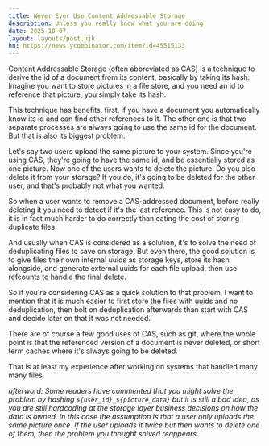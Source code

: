 ```yaml
---
title: Never Ever Use Content Addressable Storage
description: Unless you really know what you are doing
date: 2025-10-07
layout: layouts/post.njk
hn: https://news.ycombinator.com/item?id=45515133
---
```


Content Addressable Storage (often abbreviated as CAS) is a technique to
derive the id of a document from its content, basically by taking its hash.
Imagine you want to store pictures in a file store, and you need an id to reference
that picture, you simply take its hash.

This technique has benefits, first, if you have a document you automatically
know its id and can find other references to it. The other one is that two separate
processes are always going to use the same id for the document. But that is also its
biggest problem.

Let's say two users upload the same picture to your system. Since you're using CAS,
they're going to have the same id, and be essentially stored as one picture. Now
one of the users wants to delete the picture. Do you also delete it from your storage?
If you do, it's going to be deleted for the other user, and that's probably not what
you wanted.

So when a user wants to remove a CAS-addressed document, before really deleting it you
need to detect if it's the last reference. This is not easy to do, it is in fact much
harder to do correctly than eating the cost of storing duplicate files.

And usually when CAS is considered as a solution, it's to solve the need of deduplicating
files to save on storage. But even there, the good solution is to give files their own
internal uuids as storage keys, store its hash alongside, and generate external uuids for each file upload,
then use refcounts to handle the final delete.

So if you're considering CAS as a quick solution to that problem, I want to mention that
it is much easier to first store the files with uuids and no deduplication, then bolt on
deduplication afterwards than start with CAS and decide later on that it
was not needed.

There are of course a few good uses of CAS, such as git, where the whole point is that the
referenced version of a document is never deleted, or short term caches where it's always going to be
deleted.

That is at least my experience after working on systems that handled many many files.

_afterword: Some readers have commented that you might solve the problem by hashing `${user_id}_${picture_data}`
but it is still a bad idea, as you are still hardcoding at the storage layer business decisions on how
the data is owned. In this case the assumption is that a user only uploads the same picture once. If the user uploads
it twice but then wants to delete one of them, then the problem you thought solved reappears._
